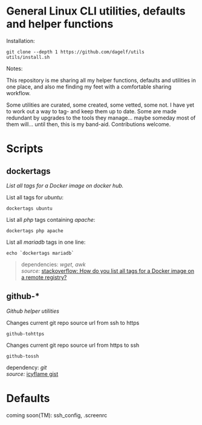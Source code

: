 # General Linux CLI utilities, defaults and helper functions

Installation:

    git clone --depth 1 https://github.com/dagelf/utils
    utils/install.sh

Notes:

This repository is me sharing all my helper functions, defaults and utilities in one place, and also me finding my feet with a comfortable sharing workflow.

Some utilities are curated, some created, some vetted, some not. I have yet to work out a way to tag- and keep them up to date. Some are made redundant by upgrades to the tools they manage... maybe someday most of them will... until then, this is my band-aid. Contributions welcome. 

# Scripts

## dockertags  
*List all tags for a Docker image on docker hub.*


List all tags for *ubuntu*:
 
    dockertags ubuntu

List all *php* tags containing *apache*:
 
    dockertags php apache

List all *mariadb* tags in one line:
 
    echo `dockertags mariadb`

>dependencies: *wget, awk*  
*source:* [stackoverflow: How do you list all tags for a Docker image on a remote registry?](https://stackoverflow.com/questions/28320134/how-to-list-all-tags-for-a-docker-image-on-a-remote-registry)

## github-*
*Github helper utilities*

Changes current git repo source url from ssh to https

    github-tohttps

Changes current git repo source url from https to ssh

    github-tossh

dependency: *git*  
*source:* [icyflame gist](https://gist.github.com/icyflame/532edee5422baeabac56d111f642bd73)

# Defaults

coming soon(TM): ssh_config, .screenrc
